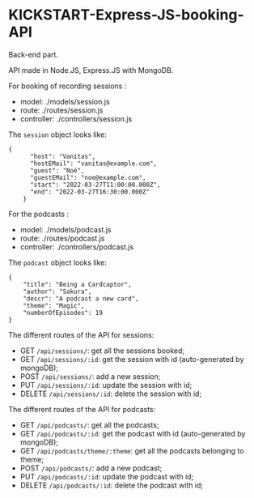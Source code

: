 # KICKSTART-Express-JS-booking-API

Back-end part.

API made in Node.JS, Express.JS with MongoDB.

For booking of recording sessions :
* model: ./models/session.js
* route: ./routes/session.js
* controller: ./controllers/session.js

The `session` object looks like:
```
{
      "host": "Vanitas",
      "hostEMail": "vanitas@example.com",
      "guest": "Noé",
      "guestEMail": "noe@example.com",
      "start": "2022-03-27T11:00:00.000Z",
      "end": "2022-03-27T16:30:00.000Z"
    }
```

For the podcasts :
* model: ./models/podcast.js
* route: ./routes/podcast.js
* controller: ./controllers/podcast.js

The `podcast` object looks like:
```
{
    "title": "Being a Cardcaptor",
    "author": "Sakura",
    "descr": "A podcast a new card",
    "theme": "Magic",
    "numberOfEpisodes": 19
}
```

The different routes of the API for sessions:
* GET `/api/sessions/`: get all the sessions booked;
* GET `/api/sessions/:id`: get the session with id (auto-generated by mongoDB);
* POST `/api/sessions/`: add a new session;
* PUT `/api/sessions/:id`: update the session with id;
* DELETE `/api/sessions/:id`: delete the session with id;

The different routes of the API for podcasts:
* GET `/api/podcasts/`: get all the podcasts;
* GET `/api/podcasts/:id`: get the podcast with id (auto-generated by mongoDB);
* GET `/api/podcasts/theme/:theme`: get all the podcasts belonging to theme;
* POST `/api/podcasts/`: add a new podcast;
* PUT `/api/podcasts/:id`: update the podcast with id;
* DELETE `/api/podcasts/:id`: delete the podcast with id;

